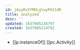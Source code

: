 ```yaml
---
id: jAuyRsVfMULglwyPH11dR
title: analyzed
desc: ''
updated: 1637005226797
created: 1637005214792
---
```





- [[p.instanceOf]] [[pc.Activity]]
